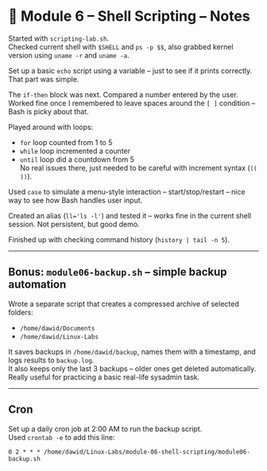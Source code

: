 # 📝 Module 6 – Shell Scripting – Notes

Started with `scripting-lab.sh`.  
Checked current shell with `$SHELL` and `ps -p $$`, also grabbed kernel version using `uname -r` and `uname -a`.

Set up a basic `echo` script using a variable – just to see if it prints correctly. That part was simple.

The `if-then` block was next. Compared a number entered by the user. Worked fine once I remembered to leave spaces around the `[ ]` condition – Bash is picky about that.

Played around with loops:  
- `for` loop counted from 1 to 5  
- `while` loop incremented a counter  
- `until` loop did a countdown from 5  
No real issues there, just needed to be careful with increment syntax (`(( ))`).

Used `case` to simulate a menu-style interaction – start/stop/restart – nice way to see how Bash handles user input.

Created an alias (`ll='ls -l'`) and tested it – works fine in the current shell session. Not persistent, but good demo.

Finished up with checking command history (`history | tail -n 5`).

---

## Bonus: `module06-backup.sh` – simple backup automation

Wrote a separate script that creates a compressed archive of selected folders:
- `/home/dawid/Documents`
- `/home/dawid/Linux-Labs`

It saves backups in `/home/dawid/backup`, names them with a timestamp, and logs results to `backup.log`.  
It also keeps only the last 3 backups – older ones get deleted automatically.  
Really useful for practicing a basic real-life sysadmin task.

---

## Cron

Set up a daily cron job at 2:00 AM to run the backup script.  
Used `crontab -e` to add this line:

```cron
0 2 * * * /home/dawid/Linux-Labs/module-06-shell-scripting/module06-backup.sh
